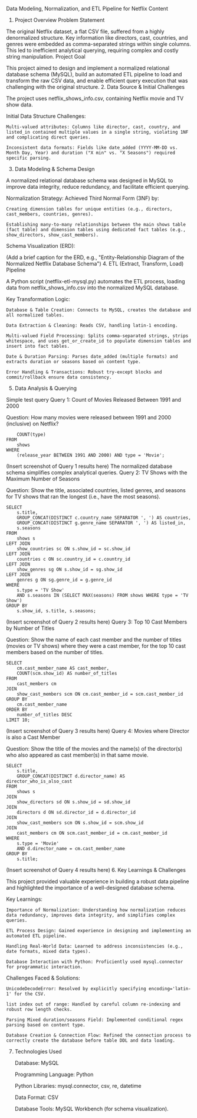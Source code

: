 Data Modeling, Normalization, and ETL Pipeline for Netflix Content
1. Project Overview
Problem Statement

The original Netflix dataset, a flat CSV file, suffered from a highly denormalized structure. Key information like directors, cast, countries, and genres were embedded as comma-separated strings within single columns. This led to inefficient analytical querying, requiring complex and costly string manipulation.
Project Goal

This project aimed to design and implement a normalized relational database schema (MySQL), build an automated ETL pipeline to load and transform the raw CSV data, and enable efficient query execution that was challenging with the original structure.
2. Data Source & Initial Challenges

The project uses netflix_shows_info.csv, containing Netflix movie and TV show data.

Initial Data Structure Challenges:

    Multi-valued attributes: Columns like director, cast, country, and listed_in contained multiple values in a single string, violating 1NF and complicating direct queries.

    Inconsistent data formats: Fields like date_added (YYYY-MM-DD vs. Month Day, Year) and duration ("X min" vs. "X Seasons") required specific parsing.

3. Data Modeling & Schema Design

A normalized relational database schema was designed in MySQL to improve data integrity, reduce redundancy, and facilitate efficient querying.

Normalization Strategy:
Achieved Third Normal Form (3NF) by:

    Creating dimension tables for unique entities (e.g., directors, cast_members, countries, genres).

    Establishing many-to-many relationships between the main shows table (fact table) and dimension tables using dedicated fact tables (e.g., show_directors, show_cast_members).

Schema Visualization (ERD):

(Add a brief caption for the ERD, e.g., "Entity-Relationship Diagram of the Normalized Netflix Database Schema")
4. ETL (Extract, Transform, Load) Pipeline

A Python script (netflix-etl-mysql.py) automates the ETL process, loading data from netflix_shows_info.csv into the normalized MySQL database.

Key Transformation Logic:

    Database & Table Creation: Connects to MySQL, creates the database and all normalized tables.

    Data Extraction & Cleaning: Reads CSV, handling latin-1 encoding.

    Multi-valued Field Processing: Splits comma-separated strings, strips whitespace, and uses get_or_create_id to populate dimension tables and insert into fact tables.

    Date & Duration Parsing: Parses date_added (multiple formats) and extracts duration or seasons based on content type.

    Error Handling & Transactions: Robust try-except blocks and commit/rollback ensure data consistency.

5. Data Analysis & Querying

Simple test query
Query 1: Count of Movies Released Between 1991 and 2000

Question: How many movies were released between 1991 and 2000 (inclusive) on Netflix?

```SELECT
    COUNT(type)
FROM
    shows
WHERE
    (release_year BETWEEN 1991 AND 2000) AND type = 'Movie';
```
(Insert screenshot of Query 1 results here)
The normalized database schema simplifies complex analytical queries.
Query 2: TV Shows with the Maximum Number of Seasons

Question: Show the title, associated countries, listed genres, and seasons for TV shows that ran the longest (i.e., have the most seasons).

```
SELECT
    s.title,
    GROUP_CONCAT(DISTINCT c.country_name SEPARATOR ', ') AS countries,
    GROUP_CONCAT(DISTINCT g.genre_name SEPARATOR ', ') AS listed_in,
    s.seasons
FROM
    shows s
LEFT JOIN
    show_countries sc ON s.show_id = sc.show_id
LEFT JOIN
    countries c ON sc.country_id = c.country_id
LEFT JOIN
    show_genres sg ON s.show_id = sg.show_id
LEFT JOIN
    genres g ON sg.genre_id = g.genre_id
WHERE
    s.type = 'TV Show'
    AND s.seasons IN (SELECT MAX(seasons) FROM shows WHERE type = 'TV Show')
GROUP BY
    s.show_id, s.title, s.seasons;
```
(Insert screenshot of Query 2 results here)
Query 3: Top 10 Cast Members by Number of Titles

Question: Show the name of each cast member and the number of titles (movies or TV shows) where they were a cast member, for the top 10 cast members based on the number of titles.
```
SELECT
    cm.cast_member_name AS cast_member,
    COUNT(scm.show_id) AS number_of_titles
FROM
    cast_members cm
JOIN
    show_cast_members scm ON cm.cast_member_id = scm.cast_member_id
GROUP BY
    cm.cast_member_name
ORDER BY
    number_of_titles DESC
LIMIT 10;
```
(Insert screenshot of Query 3 results here)
Query 4: Movies where Director is also a Cast Member

Question: Show the title of the movies and the name(s) of the director(s) who also appeared as cast member(s) in that same movie.
```
SELECT
    s.title,
    GROUP_CONCAT(DISTINCT d.director_name) AS director_who_is_also_cast
FROM
    shows s
JOIN
    show_directors sd ON s.show_id = sd.show_id
JOIN
    directors d ON sd.director_id = d.director_id
JOIN
    show_cast_members scm ON s.show_id = scm.show_id
JOIN
    cast_members cm ON scm.cast_member_id = cm.cast_member_id
WHERE
    s.type = 'Movie'
    AND d.director_name = cm.cast_member_name
GROUP BY
    s.title;
```
(Insert screenshot of Query 4 results here)
6. Key Learnings & Challenges

This project provided valuable experience in building a robust data pipeline and highlighted the importance of a well-designed database schema.

Key Learnings:

    Importance of Normalization: Understanding how normalization reduces data redundancy, improves data integrity, and simplifies complex queries.

    ETL Process Design: Gained experience in designing and implementing an automated ETL pipeline.

    Handling Real-World Data: Learned to address inconsistencies (e.g., date formats, mixed data types).

    Database Interaction with Python: Proficiently used mysql.connector for programmatic interaction.

Challenges Faced & Solutions:

    UnicodeDecodeError: Resolved by explicitly specifying encoding='latin-1' for the CSV.

    list index out of range: Handled by careful column re-indexing and robust row length checks.

    Parsing Mixed duration/seasons Field: Implemented conditional regex parsing based on content type.

    Database Creation & Connection Flow: Refined the connection process to correctly create the database before table DDL and data loading.

7. Technologies Used

    Database: MySQL

    Programming Language: Python

    Python Libraries: mysql.connector, csv, re, datetime

    Data Format: CSV

    Database Tools: MySQL Workbench (for schema visualization).
